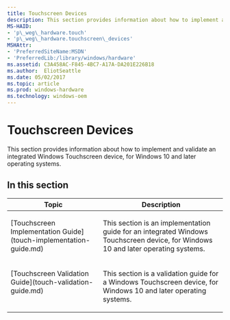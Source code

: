 ```yaml
---
title: Touchscreen Devices
description: This section provides information about how to implement and validate an integrated Windows Touchscreen device, for Windows 10 and later operating systems.
MS-HAID:
- 'p\_weg\_hardware.touch'
- 'p\_weg\_hardware.touchscreen\_devices'
MSHAttr:
- 'PreferredSiteName:MSDN'
- 'PreferredLib:/library/windows/hardware'
ms.assetid: C3A458AC-F845-4BC7-A17A-DA201E226B18
ms.author:  EliotSeattle
ms.date: 05/02/2017
ms.topic: article
ms.prod: windows-hardware
ms.technology: windows-oem
---
```


# Touchscreen Devices


This section provides information about how to implement and validate an integrated Windows Touchscreen device, for Windows 10 and later operating systems.

## In this section


<table>
<thead valign="bottom">
<tr class="header">
<th>Topic</th>
<th>Description</th>
</tr>
</thead>
<tbody valign="top">
<tr class="odd">
<td><p>[Touchscreen Implementation Guide](touch-implementation-guide.md)</p></td>
<td><p>This section is an implementation guide for an integrated Windows Touchscreen device, for Windows 10 and later operating systems.</p></td>
</tr>
<tr class="even">
<td><p>[Touchscreen Validation Guide](touch-validation-guide.md)</p></td>
<td><p>This section is a validation guide for a Windows Touchscreen device, for Windows 10 and later operating systems.</p></td>
</tr>
</tbody>
</table>
